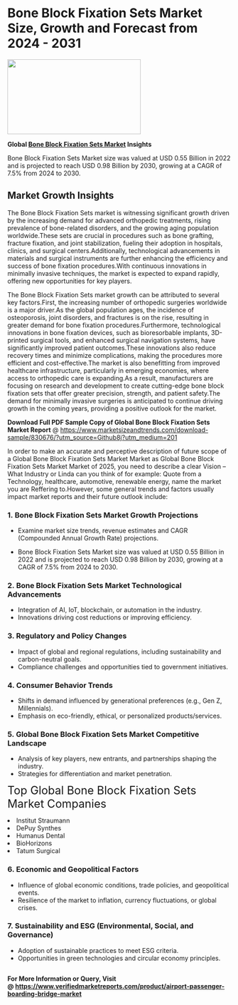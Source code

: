 <H1>Bone Block Fixation Sets Market Size, Growth and Forecast from 2024 - 2031</H1><img class="aligncenter size-medium wp-image-584254" src="https://thirdeyenews.in/wp-content/uploads/2024/09/Global-Market-Research-300x168.jpeg" alt="" width="300" height="168" /><p><strong>Global&nbsp;<a href="https://www.marketsizeandtrends.com/download-sample/830676/?utm_source=Github8j?utm_medium=201">Bone Block Fixation Sets Market</a> Insights</strong></p><p>Bone Block Fixation Sets Market size was valued at USD 0.55 Billion in 2022 and is projected to reach USD 0.98 Billion by 2030, growing at a CAGR of 7.5% from 2024 to 2030.</p><p><h2>Market Growth Insights</h2> <p>The Bone Block Fixation Sets market is witnessing significant growth driven by the increasing demand for advanced orthopedic treatments, rising prevalence of bone-related disorders, and the growing aging population worldwide.These sets are crucial in procedures such as bone grafting, fracture fixation, and joint stabilization, fueling their adoption in hospitals, clinics, and surgical centers.Additionally, technological advancements in materials and surgical instruments are further enhancing the efficiency and success of bone fixation procedures.With continuous innovations in minimally invasive techniques, the market is expected to expand rapidly, offering new opportunities for key players.</p> <p>The Bone Block Fixation Sets market growth can be attributed to several key factors.First, the increasing number of orthopedic surgeries worldwide is a major driver.As the global population ages, the incidence of osteoporosis, joint disorders, and fractures is on the rise, resulting in greater demand for bone fixation procedures.Furthermore, technological innovations in bone fixation devices, such as bioresorbable implants, 3D-printed surgical tools, and enhanced surgical navigation systems, have significantly improved patient outcomes.These innovations also reduce recovery times and minimize complications, making the procedures more efficient and cost-effective.The market is also benefitting from improved healthcare infrastructure, particularly in emerging economies, where access to orthopedic care is expanding.As a result, manufacturers are focusing on research and development to create cutting-edge bone block fixation sets that offer greater precision, strength, and patient safety.The demand for minimally invasive surgeries is anticipated to continue driving growth in the coming years, providing a positive outlook for the market.</p> <p><span class=""><strong>Download Full PDF Sample Copy of Global Bone Block Fixation Sets Market Report</strong> @ <a href="https://www.marketsizeandtrends.com/download-sample/830676/?utm_source=Github8j?utm_medium=201" target="_blank">https://www.marketsizeandtrends.com/download-sample/830676/?utm_source=Github8j?utm_medium=201</a></span></p><p>In order to make an accurate and perceptive description of future scope of a Global&nbsp;Bone Block Fixation Sets Market Market as Global&nbsp;Bone Block Fixation Sets Market Market of 2025, you need to describe a clear Vision &ndash; What Industry or Linda can you think of for example: Quote from a Technology, healthcare, automotive, renewable energy, name the market you are Reffering to.However, some general trends and factors usually impact market reports and their future outlook include:</p><h3>1.&nbsp;<strong>Bone Block Fixation Sets Market Growth Projections</strong></h3><ul><li>Examine market size trends, revenue estimates and CAGR (Compounded Annual Growth Rate) projections.</li><li><p>Bone Block Fixation Sets Market size was valued at USD 0.55 Billion in 2022 and is projected to reach USD 0.98 Billion by 2030, growing at a CAGR of 7.5% from 2024 to 2030.</p></li></ul><h3>2.&nbsp;<strong>Bone Block Fixation Sets Market Technological Advancements</strong></h3><ul><li>Integration of AI, IoT, blockchain, or automation in the industry.</li><li>Innovations driving cost reductions or improving efficiency.</li></ul><h3>3.&nbsp;<strong>Regulatory and Policy Changes</strong></h3><ul><li>Impact of global and regional regulations, including sustainability and carbon-neutral goals.</li><li>Compliance challenges and opportunities tied to government initiatives.</li></ul><h3>4.&nbsp;<strong>Consumer Behavior Trends</strong></h3><ul><li>Shifts in demand influenced by generational preferences (e.g., Gen Z, Millennials).</li><li>Emphasis on eco-friendly, ethical, or personalized products/services.</li></ul><h3>5.&nbsp;<strong>Global Bone Block Fixation Sets Market Competitive Landscape</strong></h3><ul><li>Analysis of key players, new entrants, and partnerships shaping the industry.</li><li>Strategies for differentiation and market penetration.</li></ul><p data-pm-slice="1 1 []"><span style="color: inherit; font-family: inherit; font-size: 25px;">Top Global Bone Block Fixation Sets Market Companies</span></p><div class="" data-test-id=""><p><li>Institut Straumann</li><li> DePuy Synthes</li><li> Humanus Dental</li><li> BioHorizons</li><li> Tatum Surgical</li></p></div><h3>6.&nbsp;<strong>Economic and Geopolitical Factors</strong></h3><ul><li>Influence of global economic conditions, trade policies, and geopolitical events.</li><li>Resilience of the market to inflation, currency fluctuations, or global crises.</li></ul><h3>7.&nbsp;<strong>Sustainability and ESG (Environmental, Social, and Governance)</strong></h3><ul><li>Adoption of sustainable practices to meet ESG criteria.</li><li>Opportunities in green technologies and circular economy principles.</li></ul><h2><strong style="font-size: 14px;">For More Information or Query, Visit @&nbsp;</strong><a style="background-color: #ffffff; font-size: 14px;" href="https://www.marketsizeandtrends.com/report/bone-block-fixation-sets-market/" target="_blank">https://www.verifiedmarketreports.com/product/airport-passenger-boarding-bridge-market</a></h2>